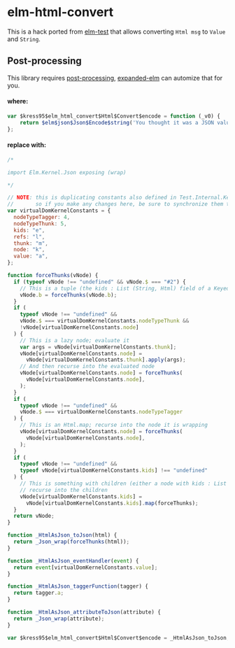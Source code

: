 # elm-html-convert

This is a hack ported from
[elm-test](https://github.com/elm-explorations/test/blob/cda4e92057929a86a11d74ab67c4f4944bf762f0/src/Test/Html/Internal/Inert.elm#L20C1-L27)
that allows converting `Html msg` to `Value` and `String`.

## Post-processing

This library requires [post-processing](#98f5c378-5809-4e35-904e-d1c5c3a8154e),
[expanded-elm](https://github.com/kress95/expanded-elm) can automize that for
you.

#### where:

```js
var $kress95$elm_html_convert$Html$Convert$encode = function (_v0) {
	return $elm$json$Json$Encode$string('You thought it was a JSON value, but it was me, Dio!');
};
```

#### replace with:

```js
/*

import Elm.Kernel.Json exposing (wrap)

*/

// NOTE: this is duplicating constants also defined in Test.Internal.KernelConstants
//       so if you make any changes here, be sure to synchronize them there!
var virtualDomKernelConstants = {
  nodeTypeTagger: 4,
  nodeTypeThunk: 5,
  kids: "e",
  refs: "l",
  thunk: "m",
  node: "k",
  value: "a",
};

function forceThunks(vNode) {
  if (typeof vNode !== "undefined" && vNode.$ === "#2") {
    // This is a tuple (the kids : List (String, Html) field of a Keyed node); recurse into the right side of the tuple
    vNode.b = forceThunks(vNode.b);
  }
  if (
    typeof vNode !== "undefined" &&
    vNode.$ === virtualDomKernelConstants.nodeTypeThunk &&
    !vNode[virtualDomKernelConstants.node]
  ) {
    // This is a lazy node; evaluate it
    var args = vNode[virtualDomKernelConstants.thunk];
    vNode[virtualDomKernelConstants.node] =
      vNode[virtualDomKernelConstants.thunk].apply(args);
    // And then recurse into the evaluated node
    vNode[virtualDomKernelConstants.node] = forceThunks(
      vNode[virtualDomKernelConstants.node],
    );
  }
  if (
    typeof vNode !== "undefined" &&
    vNode.$ === virtualDomKernelConstants.nodeTypeTagger
  ) {
    // This is an Html.map; recurse into the node it is wrapping
    vNode[virtualDomKernelConstants.node] = forceThunks(
      vNode[virtualDomKernelConstants.node],
    );
  }
  if (
    typeof vNode !== "undefined" &&
    typeof vNode[virtualDomKernelConstants.kids] !== "undefined"
  ) {
    // This is something with children (either a node with kids : List Html, or keyed with kids : List (String, Html));
    // recurse into the children
    vNode[virtualDomKernelConstants.kids] =
      vNode[virtualDomKernelConstants.kids].map(forceThunks);
  }
  return vNode;
}

function _HtmlAsJson_toJson(html) {
  return _Json_wrap(forceThunks(html));
}

function _HtmlAsJson_eventHandler(event) {
  return event[virtualDomKernelConstants.value];
}

function _HtmlAsJson_taggerFunction(tagger) {
  return tagger.a;
}

function _HtmlAsJson_attributeToJson(attribute) {
  return _Json_wrap(attribute);
}

var $kress95$elm_html_convert$Html$Convert$encode = _HtmlAsJson_toJson;
```

